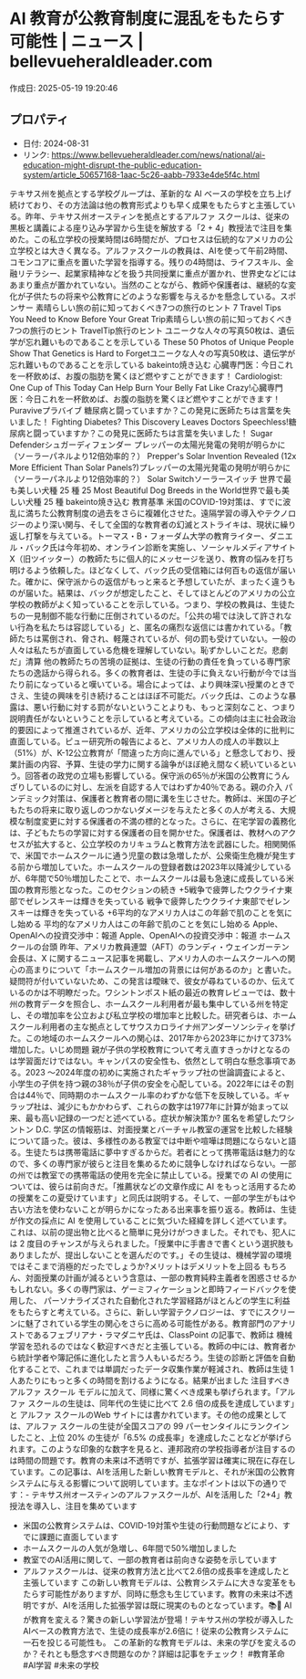 # AI 教育が公教育制度に混乱をもたらす可能性 | ニュース | bellevueheraldleader.com

作成日: 2025-05-19 19:20:46

## プロパティ

- 日付: 2024-08-31
- リンク: https://www.bellevueheraldleader.com/news/national/ai-education-might-disrupt-the-public-education-system/article_50657168-1aac-5c26-aabb-7933e4de5f4c.html

テキサス州を拠点とする学校グループは、革新的な AI ベースの学校を立ち上げ続けており、その方法論は他の教育形式よりも早く成果をもたらすと主張している。昨年、テキサス州オースティンを拠点とするアルファ スクールは、従来の黒板と講義による座り込み学習から生徒を解放する「2 + 4」教授法で注目を集めた。この私立学校の授業時間は6時間だが、プロセスは伝統的なアメリカの公立学校とは大きく異なる。アルファスクールの教員は、AIを使って午前2時間、コモンコアに重点を置いた学習を指導する。残りの4時間は、ライフスキル、金融リテラシー、起業家精神などを扱う共同授業に重点が置かれ、世界史などにはあまり重点が置かれていない。当然のことながら、教師や保護者は、継続的な変化が子供たちの将来や公教育にどのような影響を与えるかを懸念している。スポンサー
素晴らしい旅の前に知っておくべき7つの旅行のヒント
7 Travel Tips You Need to Know Before Your Great Trip素晴らしい旅の前に知っておくべき7つの旅行のヒント
TravelTip旅行のヒント
ユニークな人々の写真50枚は、遺伝学が忘れ難いものであることを示している
These 50 Photos of Unique People Show That Genetics is Hard to Forgetユニークな人々の写真50枚は、遺伝学が忘れ難いものであることを示している
bakeinto焼き込む
心臓専門医：今日これを一杯飲めば、お腹の脂肪を驚くほど燃やすことができます！
Cardiologist: One Cup of This Today Can Help Burn Your Belly Fat Like Crazy!心臓専門医：今日これを一杯飲めば、お腹の脂肪を驚くほど燃やすことができます！
Puraviveプラバイブ
糖尿病と闘っていますか？この発見に医師たちは言葉を失いました！
Fighting Diabetes? This Discovery Leaves Doctors Speechless!糖尿病と闘っていますか？この発見に医師たちは言葉を失いました！
Sugar Defenderシュガーディフェンダー
プレッパーの太陽光発電の発明が明らかに（ソーラーパネルより12倍効率的？）
Prepper's Solar Invention Revealed (12x More Efficient Than Solar Panels?)プレッパーの太陽光発電の発明が明らかに（ソーラーパネルより12倍効率的？）
Solar Switchソーラースイッチ
世界で最も美しい犬種 25 種
25 Most Beautiful Dog Breeds in the World世界で最も美しい犬種 25 種
bakeinto焼き込む
教育基準
米国のCOVID-19対策は、すでに波乱に満ちた公教育制度の過去をさらに複雑化させた。遠隔学習の導入やテクノロジーのより深い関与、そして全国的な教育者の幻滅とストライキは、現状に繰り返し打撃を与えている。トーマス・B・フォーダム大学の教育ライター、ダニエル・バック氏は今年初め、オンライン診断を実施し、ソーシャルメディアサイトX（旧ツイッター）の教師たちに個人的にメッセージを送り、教育の悩みを打ち明けるよう依頼した。ほどなくして、バック氏の受信箱には何百もの返信が届いた。確かに、保守派からの返信がもっと来ると予想していたが、まったく違うものが届いた。結果は、バックが想定したこと、そしてほとんどのアメリカの公立学校の教師がよく知っていることを示している。つまり、学校の教員は、生徒たちの一見制御不能な行動に圧倒されているのだ。「公共の場では決して許されない行為を私たちは容認している」と、匿名の痛烈な返信には書かれている。「教師たちは罵倒され、脅され、軽蔑されているが、何の罰も受けていない。一般の人々は私たちが直面している危機を理解していない。恥ずかしいことだ。悲劇だ」清算
他の教師たちの苦境の証拠は、生徒の行動の責任を負っている専門家たちの逸話から得られる。多くの教育者は、生徒の手に負えない行動が今では当たり前になっていると嘆いている。場合によっては、より興味深い授業のときでさえ、生徒の興味を引き続けることはほぼ不可能だ。バック氏は、このような暴露は、悪い行動に対する罰がないということよりも、もっと深刻なこと、つまり説明責任がないということを示していると考えている。この傾向は主に社会政治的要因によって推進されているが、近年、アメリカの公立学校は全体的に批判に直面している。ピュー研究所の報告によると、アメリカ人の成人の半数以上（51%）が、K-12公立教育が「間違った方向に進んでいる」と懸念しており、授業計画の内容、予算、生徒の学力に関する論争がほぼ絶え間なく続いているという。回答者の政党の立場も影響している。保守派の65％が米国の公教育にうんざりしているのに対し、左派を自認する人ではわずか40％である。親の介入
パンデミック対策は、保護者と教育者の間に溝を生じさせた。教師は、米国の子どもたちの将来に取り返しのつかないダメージを与えたと多くの人が考える、大規模な制度変更に対する保護者の不満の標的となった。さらに、在宅学習の義務化は、子どもたちの学習に対する保護者の目を開かせた。保護者は、教材へのアクセスが拡大すると、公立学校のカリキュラムと教育方法を武器にした。相関関係で、米国でホームスクールに通う児童の数は急増したが、公衆衛生危機が発生する前から増加していた。ホームスクールの登録者数は2023年以降減少しているが、6年間で50％増加したことで、ホームスクールは最も急速に成長している米国の教育形態となった。このセクションの続き
+5戦争で疲弊したウクライナ東部でゼレンスキーは輝きを失っている
戦争で疲弊したウクライナ東部でゼレンスキーは輝きを失っている
+6平均的なアメリカ人はこの年齢で肌のことを気にし始める
平均的なアメリカ人はこの年齢で肌のことを気にし始める
Apple、OpenAIへの投資交渉中：報道
Apple、OpenAIへの投資交渉中：報道
ホームスクールの台頭
昨年、アメリカ教員連盟（AFT）のランディ・ウェインガーテン会長は、X に関するニュース記事を掲載し、アメリカ人のホームスクールへの関心の高まりについて「ホームスクール増加の背景には何があるのか​​」と書いた。疑問符が付いていないため、この発言は曖昧で、彼女が尋ねているのか、伝えているのかは不明瞭だった。ワシントンポスト紙の最近の教育レビューでは、数十州の教育データを照合し、ホームスクール利用者が最も集中している州を特定し、その増加率を公立および私立学校の増加率と比較した。研究者らは、ホームスクール利用者の主な拠点としてサウスカロライナ州アンダーソンシティを挙げた。この地域のホームスクールへの関心は、2017年から2023年にかけて373%増加した。いじめ問題
親が子供の学校教育について考え直すきっかけとなるのは学習面だけではない。キャンパスの安全性も、依然として明白な懸念事項である。2023 ～2024年度の初めに実施されたギャラップ社の世論調査によると、小学生の子供を持つ親の38％が子供の安全を心配している。2022年にはその割合は44％で、同時期のホームスクール率のわずかな低下を反映している。ギャラップ社は、減少にもかかわらず、これらの数字は1977年に計算が始まって以来、最も高い記録の一つだと述べている。症状か解決策か?
匿名を希望したワシントン D.C. 学区の情報筋は、対面授業とバーチャル教室の運営を比較した経験について語った。彼は、多様性のある教室では中断や喧嘩は問題にならないと語る。生徒たちは携帯電話に夢中すぎるからだ。若者にとって携帯電話は魅力的なので、多くの専門家が彼らと注目を集めるために競争しなければならない。一部の州では教室での携帯電話の使用を完全に禁止している。授業での AI の使用については、彼らは前向きだ。「推薦状などの文章作成に AI をもっと活用するための授業をこの夏受けています」と同氏は説明する。そして、一部の学生がもはや古い方法を使わないことが明らかになったある出来事を振り返る。教師は、生徒が作文の採点に AI を使用していることに気づいた経緯を詳しく述べています。これは、以前の提出物と比べると簡単に見分けがつきました。それでも、犯人には 2 度目のチャンスが与えられました。「授業中に手書きで書くという選択肢もありましたが、提出しないことを選んだのです。」その生徒は、機械学習の環境ではそこまで消極的だったでしょうか?メリットはデメリットを上回る
もちろん、対面授業の計画が減るという含意は、一部の教育純粋主義者を困惑させるかもしれない。多くの専門家は、ゲーミフィケーションと即時フィードバックを使用した、 パーソナライズされた自動化された学習経路がほとんどの学生に利益をもたらすと考えている。さらに、新しい学習テクノロジーは、すでにスクリーンに魅了されている学生の関心をさらに高める可能性がある。教育部門のアナリストであるフェブリアナ・ラマダニヤ氏は、ClassPoint の記事で、教師は 機械学習を恐れるのではなく歓迎すべきだと主張している。教師の中には、教育者から統計学者や簿記係に進化したと言う人もいるだろう。生徒の診断と評価を自動化することで、これまでは単調だったデータ収集作業が軽減され、教師は生徒 1 人あたりにもっと多くの時間を割けるようになる。結果が出ました
注目すべきアルファ スクール モデルに加えて、同様に驚くべき成果も挙げられます。「アルファ スクールの生徒は、同年代の生徒に比べて 2.6 倍の成長を達成しています」と アルファ スクールのWeb サイトには書かれています。その他の成果としては、アルファ スクールの生徒が全国スコアの 99 パーセンタイルにランクインしたこと、上位 20% の生徒が「6.5% の成長率」を達成したことなどが挙げられます。このような印象的な数字を見ると、連邦政府の学校指導者が注目するのは時間の問題です。教育の未来は不透明ですが、拡張学習は確実に現在に存在しています。この記事は、AIを活用した新しい教育モデルと、それが米国の公教育システムに与える影響について説明しています。主なポイントは以下の通りです：- テキサス州オースティンのアルファスクールが、AIを活用した「2+4」教授法を導入し、注目を集めています
- 米国の公教育システムは、COVID-19対策や生徒の行動問題などにより、すでに課題に直面しています
- ホームスクールの人気が急増し、6年間で50%増加しました
- 教室でのAI活用に関して、一部の教育者は前向きな姿勢を示しています
- アルファスクールは、従来の教育方法と比べて2.6倍の成長率を達成したと主張しています
この新しい教育モデルは、公教育システムに大きな変革をもたらす可能性がありますが、同時に懸念も生じています。教育の未来は不透明ですが、AIを活用した拡張学習は既に現実のものとなっています。📚🤖 AIが教育を変える？驚きの新しい学習法が登場！テキサス州の学校が導入したAIベースの教育方法で、生徒の成長率が2.6倍に！従来の公教育システムに一石を投じる可能性も。
この革新的な教育モデルは、未来の学びを変えるのか？それとも懸念すべき問題なのか？詳細は記事をチェック！ #教育革命 #AI学習 #未来の学校
